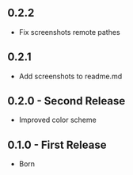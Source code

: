 ## 0.2.2
* Fix screenshots remote pathes

## 0.2.1
* Add screenshots to readme.md

## 0.2.0 - Second Release
* Improved color scheme

## 0.1.0 - First Release
* Born

